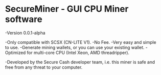 # SecureMiner - GUI CPU Miner software

-Version 0.0.1-alpha

-Only compatible with SCSX (CN-LITE V1).
-No Fee.
-Very easy and simple to use.
-Generate mining wallets, or you can use your existing wallet.
-Optimized for multi-core CPU (Intel Xeon, AMD threadripper).

-Developed by the Secure Cash developer team, i.e. this miner is safe and free from any threat to your computer.
